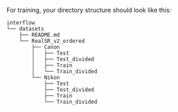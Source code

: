 For training, your directory structure should look like this:
```
interflow
└── datasets
    ├── README.md
    └── RealSR_v2_ordered
        ├── Canon
        │   ├── Test
        │   ├── Test_divided
        │   ├── Train
        │   └── Train_divided
        └── Nikon
            ├── Test
            ├── Test_divided
            ├── Train
            └── Train_divided
```